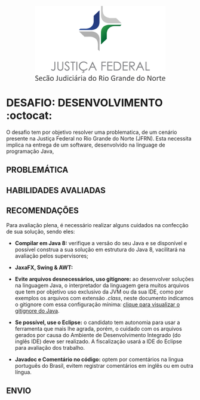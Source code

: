 <p align="center">
  <img src="../material-de-apoio/img/jfrn_logo.png" />
</p>


# DESAFIO: DESENVOLVIMENTO :octocat:

O desafio tem por objetivo resolver uma problematica, de um cenário presente na Justiça Federal no Rio Grande do Norte (JFRN). Esta necessita implica na entrega de um software, desenvolvido na linguage de programação Java, 

## PROBLEMÁTICA



## HABILIDADES AVALIADAS

## RECOMENDAÇÕES

Para avaliação plena, é necessário realizar alguns cuidados na confecção de sua solução, sendo eles:

   - **Compilar em Java 8:** verifique a versão do seu Java e se disponível e possível construa a sua solução em estrutura do Java 8, vacilitará na avaliação pelos supervisores;

   - **JaxaFX, Swing & AWT:**

   - **Evite arquivos desnecessários, uso gitignore:** ao desenvolver soluções na linguagem Java, o interpretador da linguagem gera muitos arquivos que tem por objetivo uso exclusivo da JVM ou da sua IDE, como por exemplos os arquivos com extensão *.class*, neste documento indicamos o gitignore com essa configuração mínima: [clique para visualizar o gitignore do Java](../.gitignore).
   
   - **Se possível, use o Eclipse:** o candidato tem autonomia para usar a ferramenta que mais lhe agrada, porém, o cuidado com os arquivos gerados por causa do Ambiente de Desenvolvimento Integrado (do inglês IDE) deve ser realizado. A fiscalização usará a IDE do Eclipse para avaliação dos trabalho.
   
   - **Javadoc e Comentário no código:** optem por comentários na lingua português do Brasil, evitem registrar comentários em inglês ou em outra língua. 

## ENVIO

